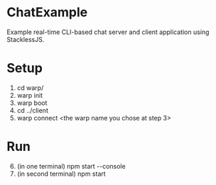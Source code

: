 # ChatExample
Example real-time CLI-based chat server and client application using StacklessJS.

# Setup
1. cd warp/
2. warp init
3. warp boot
4. cd ../client
5. warp connect <the warp name you chose at step 3>

# Run
6. (in one terminal) npm start --console
7. (in second terminal) npm start
